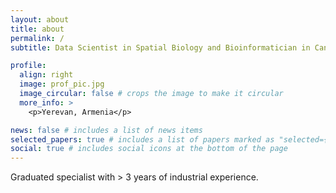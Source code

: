 ```yaml
---
layout: about
title: about
permalink: /
subtitle: Data Scientist in Spatial Biology and Bioinformatician in Cancer Research

profile:
  align: right
  image: prof_pic.jpg
  image_circular: false # crops the image to make it circular
  more_info: >
    <p>Yerevan, Armenia</p>

news: false # includes a list of news items
selected_papers: true # includes a list of papers marked as "selected={true}"
social: true # includes social icons at the bottom of the page
---
```


Graduated specialist with > 3 years of industrial experience. 
